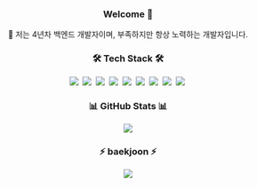 <h3 align="center"> Welcome 👋 </h3>

<!--
**nan-yb/nan-yb** is a ✨ _special_ ✨ repository because its `README.md` (this file) appears on your GitHub profile.

Here are some ideas to get you started:

- 🔭 I’m currently working on ...
- 🌱 I’m currently learning ...
- 👯 I’m looking to collaborate on ...
- 🤔 I’m looking for help with ...
- 💬 Ask me about ...
- 📫 How to reach me: ...
- 😄 Pronouns: ...
- ⚡ Fun fact: ...
-->

<p align="center">
🚀 저는 4년차 백엔드 개발자이며, 부족하지만 항상 노력하는 개발자입니다.
</p>

<!-- https://shields.io/ -->
<h3 align="center">🛠 Tech Stack 🛠</h3>
<p align="center">
  <img src="https://img.shields.io/badge/Java-276DC3?style=flat-square&logo=java&logoColor=white"/></a>&nbsp
  <img src="https://img.shields.io/badge/Spring-6DB33F?style=flat-square&logo=Spring&logoColor=white"/></a>&nbsp
  <img src="https://img.shields.io/badge/ORACLE-F80000?style=flat-square&logo=oracle&logoColor=white"/></a>&nbsp
  <img src="https://img.shields.io/badge/JavaScript-F7DF1E?style=flat-square&logo=javascript&logoColor=black"/></a>&nbsp
  <img src="https://img.shields.io/badge/Typescript-3178C6?style=flat-square&logo=Typescript&logoColor=white"/></a>&nbsp
  <img src="https://img.shields.io/badge/jQuery-0769AD?style=flat-square&logo=jQuery&logoColor=white"/></a>&nbsp
  <img src="https://img.shields.io/badge/Linux-FCC624?style=flat-square&logo=linux&logoColor=black"/></a>&nbsp
  <img src="https://img.shields.io/badge/Git-F05032?style=flat-square&logo=git&logoColor=white"/></a>&nbsp
  <img src="https://img.shields.io/badge/Docker-2496ED?style=flat-square&logo=Docker&logoColor=white"/></a>&nbsp
</p>

<!--
<h3 align="center">✒ Blog ✒</h3>
<p align="center">
	
</p>
-->

<h3 align="center">📊 GitHub Stats 📊 </h3>
<p align="center"> 
	<img src="https://github-readme-stats.vercel.app/api?username=nan-yb&theme=vue&show_icons=true"/></a>
</p>


<h3 align="center">⚡ baekjoon ⚡ </h3>
<div align=center>
  <img src="http://mazassumnida.wtf/api/generate_badge?boj=abso8787"/></a>
</div>


